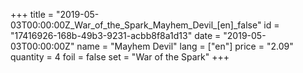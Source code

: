 +++
title = "2019-05-03T00:00:00Z_War_of_the_Spark_Mayhem_Devil_[en]_false"
id = "17416926-168b-49b3-9231-acbb8f8a1d13"
date = "2019-05-03T00:00:00Z"
name = "Mayhem Devil"
lang = ["en"]
price = "2.09"
quantity = 4
foil = false
set = "War of the Spark"
+++
